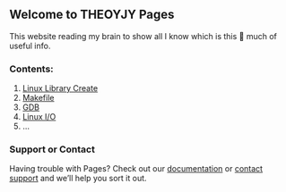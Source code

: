 ## Welcome to THEOYJY Pages

This website reading my brain to show all I know which is this 🤏 much of useful info.

### Contents:

1. [Linux Library Create](Doc/libraryLinkage)
2. [Makefile](Doc/makefile.md)
3. [GDB](Doc/gdb.md)
4. [Linux I/O](Doc/Linux_I_O.md)
5. ...




### Support or Contact

Having trouble with Pages? Check out our [documentation](https://docs.github.com/categories/github-pages-basics/) or [contact support](https://support.github.com/contact) and we’ll help you sort it out.
